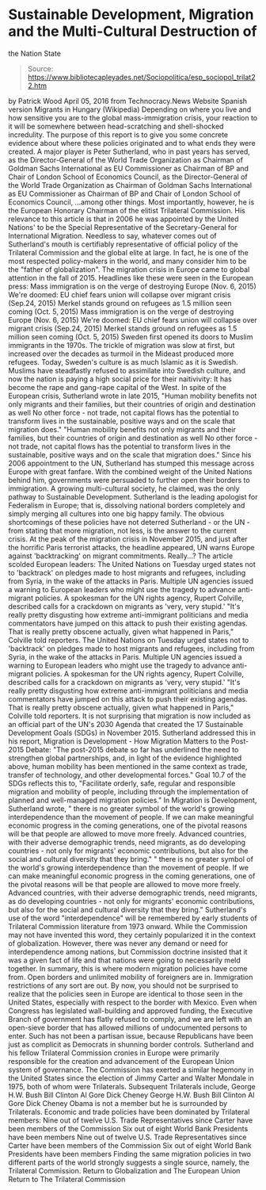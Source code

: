 # Sustainable Development, Migration and the Multi-Cultural Destruction of 
the Nation State

> Source: https://www.bibliotecapleyades.net/Sociopolitica/esp_sociopol_trilat22.htm

by Patrick Wood April 05, 2016
from Technocracy.News Website
Spanish version
Migrants in Hungary
(Wikipedia)
Depending on where you live and how sensitive you are to the global mass-immigration crisis, your reaction to it will be somewhere between head-scratching and shell-shocked incredulity.
The purpose of this report is to give you some concrete evidence about where these policies originated and to what ends they were created.
A major player is Peter Sutherland, who in past years has served,
as the Director-General of the World Trade Organization as Chairman of Goldman Sachs International as EU Commissioner as Chairman of BP and Chair of London School of Economics Council,
as the Director-General of the World Trade Organization
as Chairman of Goldman Sachs International
as EU Commissioner
as Chairman of BP and Chair of London School of Economics Council,
...among other things.
Most importantly, however, he is the European Honorary Chairman of the elitist Trilateral Commission.
His relevance to this article is that in 2006 he was appointed by the United Nations' to be the Special Representative of the Secretary-General for International Migration.
Needless to say, whatever comes out of Sutherland's mouth is certifiably representative of official policy of the Trilateral Commission and the global elite at large.
In fact, he is one of the most respected policy-makers in the world, and many consider him to be the "father of globalization".
The migration crisis in Europe came to global attention in the fall of 2015.
Headlines like these were seen in the European press:
Mass immigration is on the verge of destroying Europe (Nov. 6, 2015) We're doomed: EU chief fears union will collapse over migrant crisis (Sep.24, 2015) Merkel stands ground on refugees as 1.5 million seen coming (Oct. 5, 2015)
Mass immigration is on the verge of destroying Europe (Nov. 6, 2015)
We're doomed: EU chief fears union will collapse over migrant crisis (Sep.24, 2015)
Merkel stands ground on refugees as 1.5 million seen coming (Oct. 5, 2015)
Sweden first opened its doors to Muslim immigrants in the 1970s.
The trickle of migration was slow at first, but increased over the decades as turmoil in the Mideast produced more refugees. Today, Sweden's culture is as much Islamic as it is Swedish.
Muslims have steadfastly refused to assimilate into Swedish culture, and now the nation is paying a high social price for their naitivivity:
It has become the rape and gang-rape capital of the West.
In spite of the European crisis, Sutherland wrote in late 2015,
"Human mobility benefits not only migrants and their families, but their countries of origin and destination as well No other force - not trade, not capital flows has the potential to transform lives in the sustainable, positive ways and on the scale that migration does."
"Human mobility benefits not only migrants and their families, but their countries of origin and destination as well
No other force - not trade, not capital flows has the potential to transform lives in the sustainable, positive ways and on the scale that migration does."
Since his 2006 appointment to the UN, Sutherland has stumped this message across Europe with great fanfare.
With the combined weight of the United Nations behind him, governments were persuaded to further open their borders to immigration. A growing multi-cultural society, he claimed, was the only pathway to Sustainable Development.
Sutherland is the leading apologist for Federalism in Europe; that is, dissolving national borders completely and simply merging all cultures into one big happy family.
The obvious shortcomings of these policies have not deterred Sutherland - or the UN - from stating that more migration, not less, is the answer to the current crisis.
At the peak of the migration crisis in November 2015, and just after the horrific Paris terrorist attacks, the headline appeared, UN warns Europe against 'backtracking' on migrant commitments. Really...?
The article scolded European leaders:
The United Nations on Tuesday urged states not to 'backtrack' on pledges made to host migrants and refugees, including from Syria, in the wake of the attacks in Paris. Multiple UN agencies issued a warning to European leaders who might use the tragedy to advance anti-migrant policies. A spokesman for the UN rights agency, Rupert Colville, described calls for a crackdown on migrants as 'very, very stupid.' "It's really pretty disgusting how extreme anti-immigrant politicians and media commentators have jumped on this attack to push their existing agendas. That is really pretty obscene actually, given what happened in Paris," Colville told reporters.
The United Nations on Tuesday urged states not to 'backtrack' on pledges made to host migrants and refugees, including from Syria, in the wake of the attacks in Paris.
Multiple UN agencies issued a warning to European leaders who might use the tragedy to advance anti-migrant policies.
A spokesman for the UN rights agency, Rupert Colville, described calls for a crackdown on migrants as 'very, very stupid.'
"It's really pretty disgusting how extreme anti-immigrant politicians and media commentators have jumped on this attack to push their existing agendas. That is really pretty obscene actually, given what happened in Paris," Colville told reporters.
It is not surprising that migration is now included as an official part of the UN's 2030 Agenda that created the 17 Sustainable Development Goals (SDGs) in November 2015.
Sutherland addressed this in his report, Migration is Development - How Migration Matters to the Post-2015 Debate:
"The post-2015 debate so far has underlined the need to strengthen global partnerships, and, in light of the evidence highlighted above, human mobility has been mentioned in the same context as trade, transfer of technology, and other developmental forces."
Goal 10.7 of the SDGs reflects this to,
"Facilitate orderly, safe, regular and responsible migration and mobility of people, including through the implementation of planned and well-managed migration policies."
In Migration is Development, Sutherland wrote,
" there is no greater symbol of the world's growing interdependence than the movement of people. If we can make meaningful economic progress in the coming generations, one of the pivotal reasons will be that people are allowed to move more freely. Advanced countries, with their adverse demographic trends, need migrants, as do developing countries - not only for migrants' economic contributions, but also for the social and cultural diversity that they bring."
" there is no greater symbol of the world's growing interdependence than the movement of people. If we can make meaningful economic progress in the coming generations, one of the pivotal reasons will be that people are allowed to move more freely.
Advanced countries, with their adverse demographic trends, need migrants, as do developing countries - not only for migrants' economic contributions, but also for the social and cultural diversity that they bring."
Sutherland's use of the word "interdependence" will be remembered by early students of Trilateral Commission literature from 1973 onward.
While the Commission may not have invented this word, they certainly popularized it in the context of globalization. However, there was never any demand or need for interdependence among nations, but Commission doctrine insisted that it was a given fact of life and that nations were going to necessarily meld together.
In summary, this is where modern migration policies have come from. Open borders and unlimited mobility of foreigners are in. Immigration restrictions of any sort are out.
By now, you should not be surprised to realize that the policies seen in Europe are identical to those seen in the United States, especially with respect to the border with Mexico.
Even when Congress has legislated wall-building and approved funding, the Executive Branch of government has flatly refused to comply, and we are left with an open-sieve border that has allowed millions of undocumented persons to enter.
Such has not been a partisan issue, because Republicans have been just as complicit as Democrats in shunning border controls.
Sutherland and his fellow Trilateral Commission cronies in Europe were primarily responsible for the creation and advancement of the European Union system of governance. The Commission has exerted a similar hegemony in the United States since the election of Jimmy Carter and Walter Mondale in 1975, both of whom were Trilaterals.
Subsequent Trilaterals include,
George H.W. Bush Bill Clinton Al Gore Dick Cheney
George H.W. Bush
Bill Clinton
Al Gore
Dick Cheney
Obama is not a member but he is surrounded by Trilaterals.
Economic and trade policies have been dominated by Trilateral members:
Nine out of twelve U.S. Trade Representatives since Carter have been members of the Commission Six out of eight World Bank Presidents have been members
Nine out of twelve U.S. Trade Representatives since Carter have been members of the Commission
Six out of eight World Bank Presidents have been members
Finding the same migration policies in two different parts of the world strongly suggests a single source, namely, the Trilateral Commission.
Return to Globalization and The European Union
Return to The Trilateral Commission
